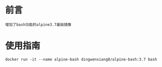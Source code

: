 # 前言
	增加了bash功能的alpine3.7基础镜像

# 使用指南
	docker run -it --name alpine-bash dingwenxiang0/alpine-bash:3.7 bash